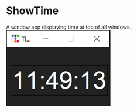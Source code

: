 # ShowTime
A window app displaying time at top of all windows.<br>
![alt text](https://raw.githubusercontent.com/sofronas/ShowTime/main/Screenshot_34.png)
